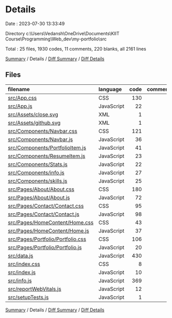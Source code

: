 # Details

Date : 2023-07-30 13:33:49

Directory c:\\Users\\Vedansh\\OneDrive\\Documents\\KIIT Course\\Programming\\Web_dev\\my-portfolio\\src

Total : 25 files,  1930 codes, 11 comments, 220 blanks, all 2161 lines

[Summary](results.md) / Details / [Diff Summary](diff.md) / [Diff Details](diff-details.md)

## Files
| filename | language | code | comment | blank | total |
| :--- | :--- | ---: | ---: | ---: | ---: |
| [src/App.css](/src/App.css) | CSS | 130 | 7 | 25 | 162 |
| [src/App.js](/src/App.js) | JavaScript | 22 | 0 | 2 | 24 |
| [src/Assets/close.svg](/src/Assets/close.svg) | XML | 1 | 0 | 0 | 1 |
| [src/Assets/github.svg](/src/Assets/github.svg) | XML | 1 | 0 | 0 | 1 |
| [src/Components/Navbar.css](/src/Components/Navbar.css) | CSS | 121 | 0 | 14 | 135 |
| [src/Components/Navbar.js](/src/Components/Navbar.js) | JavaScript | 36 | 0 | 2 | 38 |
| [src/Components/PortfolioItem.js](/src/Components/PortfolioItem.js) | JavaScript | 41 | 0 | 3 | 44 |
| [src/Components/ResumeItem.js](/src/Components/ResumeItem.js) | JavaScript | 23 | 0 | 2 | 25 |
| [src/Components/Stats.js](/src/Components/Stats.js) | JavaScript | 22 | 0 | 2 | 24 |
| [src/Components/info.js](/src/Components/info.js) | JavaScript | 27 | 0 | 3 | 30 |
| [src/Components/skills.js](/src/Components/skills.js) | JavaScript | 25 | 0 | 2 | 27 |
| [src/Pages/About/About.css](/src/Pages/About/About.css) | CSS | 180 | 0 | 27 | 207 |
| [src/Pages/About/About.js](/src/Pages/About/About.js) | JavaScript | 72 | 0 | 3 | 75 |
| [src/Pages/Contact/Contact.css](/src/Pages/Contact/Contact.css) | CSS | 95 | 0 | 15 | 110 |
| [src/Pages/Contact/Contact.js](/src/Pages/Contact/Contact.js) | JavaScript | 98 | 0 | 0 | 98 |
| [src/Pages/HomeContent/Home.css](/src/Pages/HomeContent/Home.css) | CSS | 43 | 0 | 6 | 49 |
| [src/Pages/HomeContent/Home.js](/src/Pages/HomeContent/Home.js) | JavaScript | 37 | 0 | 3 | 40 |
| [src/Pages/Portfolio/Portfolio.css](/src/Pages/Portfolio/Portfolio.css) | CSS | 106 | 0 | 17 | 123 |
| [src/Pages/Portfolio/Portfolio.js](/src/Pages/Portfolio/Portfolio.js) | JavaScript | 20 | 0 | 2 | 22 |
| [src/data.js](/src/data.js) | JavaScript | 430 | 0 | 51 | 481 |
| [src/index.css](/src/index.css) | CSS | 8 | 0 | 1 | 9 |
| [src/index.js](/src/index.js) | JavaScript | 10 | 0 | 3 | 13 |
| [src/info.js](/src/info.js) | JavaScript | 369 | 0 | 34 | 403 |
| [src/reportWebVitals.js](/src/reportWebVitals.js) | JavaScript | 12 | 0 | 2 | 14 |
| [src/setupTests.js](/src/setupTests.js) | JavaScript | 1 | 4 | 1 | 6 |

[Summary](results.md) / Details / [Diff Summary](diff.md) / [Diff Details](diff-details.md)